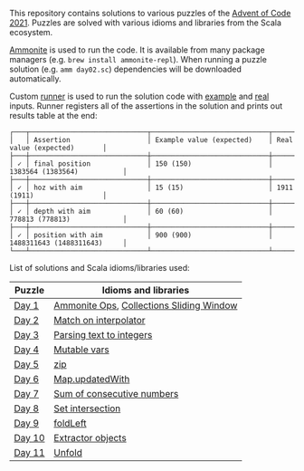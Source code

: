 This repository contains solutions to various puzzles of the [Advent of Code 2021][aoc2021].
Puzzles are solved with various idioms and libraries from the Scala ecosystem.

[Ammonite][amm] is used to run the code.
It is available from many package managers (e.g. `brew install ammonite-repl`).
When running a puzzle solution (e.g. `amm day02.sc`) dependencies will be downloaded automatically.

Custom [runner](runner.sc) is used to run the solution code with [example](day02-ex.txt) and [real](day02.txt) inputs.
Runner registers all of the assertions in the solution and prints out results table at the end:

```
┌───┬─────────────────────────────┬─────────────────────────────┬─────────────────────────────┐
│   │ Assertion                   │ Example value (expected)    │ Real value (expected)       │
├───┼─────────────────────────────┼─────────────────────────────┼─────────────────────────────┤
│ ✓ │ final position              │ 150 (150)                   │ 1383564 (1383564)           │
├───┼─────────────────────────────┼─────────────────────────────┼─────────────────────────────┤
│ ✓ │ hoz with aim                │ 15 (15)                     │ 1911 (1911)                 │
├───┼─────────────────────────────┼─────────────────────────────┼─────────────────────────────┤
│ ✓ │ depth with aim              │ 60 (60)                     │ 778813 (778813)             │
├───┼─────────────────────────────┼─────────────────────────────┼─────────────────────────────┤
│ ✓ │ position with aim           │ 900 (900)                   │ 1488311643 (1488311643)     │
└───┴─────────────────────────────┴─────────────────────────────┴─────────────────────────────┘
```

List of solutions and Scala idioms/libraries used:

| Puzzle              | Idioms and libraries                                                   |
| ------------------- | ---------------------------------------------------------------------- |
| [Day 1](day01.sc)   | [Ammonite Ops][amm-ops], [Collections Sliding Window][subsets]         |
| [Day 2](day02.sc)   | [Match on interpolator][match-interp]                                  |
| [Day 3](day03.sc)   | [Parsing text to integers][parse-int]                                  |
| [Day 4](day04.sc)   | [Mutable vars][vars]                                                   |
| [Day 5](day05.sc)   | [zip][]                                                                |
| [Day 6](day06.sc)   | [Map.updatedWith][updated-with]                                        |
| [Day 7](day07.sc)   | [Sum of consecutive numbers][sum-cons]                                 |
| [Day 8](day08.sc)   | [Set intersection][sum-cons]                                           |
| [Day 9](day09.sc)   | [foldLeft][fold-left]                                                  |
| [Day 10](day10.sc)  | [Extractor objects][extractor]                                         |
| [Day 11](day11.sc)  | [Unfold][unfold]                                         |


[aoc2021]:      https://adventofcode.com/2021
[amm]:          https://ammonite.io/
[amm-ops]:      https://ammonite.io/#Operations
[subsets]:      https://alvinalexander.com/scala/how-to-split-sequences-subsets-groupby-partition-scala-cookbook/
[match-interp]: https://cucumbersome.net/2020/11/28/four-new-features-of-scala-2-13-releases-that-you-probably-missed/#2130-s-interpolator-on-pattern-matching
[parse-int]:    https://docs.oracle.com/en/java/javase/11/docs/api/java.base/java/lang/Integer.html#parseInt(java.lang.String,int)
[vars]:         https://docs.scala-lang.org/overviews/scala-book/two-types-variables.html
[zip]:          https://alvinalexander.com/scala/how-to-merge-sequential-collection-pairs-zip-unzip-scala-cookbook/
[updated-with]: https://www.scala-lang.org/api/2.13.x/scala/collection/immutable/Map.html#updatedWith[V1%3E:V](key:K)(remappingFunction:Option[V]=%3EOption[V1]):CC[K,V1]
[sum-cons]:     https://math.stackexchange.com/questions/1100897/sum-of-consecutive-numbers
[sets]:         https://alvinalexander.com/scala/union-intersection-difference-scala-sets/
[fold-left]:    http://allaboutscala.com/tutorials/chapter-8-beginner-tutorial-using-scala-collection-functions/scala-foldleft-example/
[extractor]:    https://docs.scala-lang.org/tour/extractor-objects.html
[unfold]:       https://blog.genuine.com/2020/07/scala-unfold/
